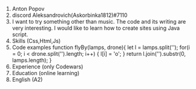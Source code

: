 1. Anton Popov 
2. discord Aleksandrovich(Askorbinka1812)#7110
3. I want to try something other than music. The code and its writing are very interesting. I would like to learn how to create sites using Java script.
4. Skills (Css,Html,Js)
5. Code examples 
	function flyBy(lamps, drone){
	let l = lamps.split('');
	for(i = 0; i < drone.split('').length; i++) {
     	 l[i] = 'o';
   	 }
  	return l.join('').substr(0, lamps.length);
	}
6. Experience (only Codewars)
7. Education (online learning)
8. English (A2)